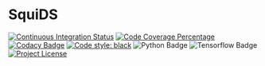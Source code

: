 # SquiDS

[![Continuous Integration Status](https://github.com/mmgalushka/squids/workflows/CI/badge.svg)](https://github.com/mmgalushka/squids/actions)
[![Code Coverage Percentage](https://codecov.io/gh/mmgalushka/squids/branch/main/graph/badge.svg?token=XqrEqWyOM9)](https://codecov.io/gh/mmgalushka/squids)
[![Codacy Badge](https://app.codacy.com/project/badge/Grade/d5c7d76d75b1467b8274d6b436906616)](https://www.codacy.com/gh/mmgalushka/squids/dashboard?utm_source=github.com&amp;utm_medium=referral&amp;utm_content=mmgalushka/squids&amp;utm_campaign=Badge_Grade)
[![Code style: black](https://img.shields.io/badge/code%20style-black-000000.svg)](https://github.com/psf/black)
![Python Badge](https://img.shields.io/badge/Python-%3E%3D3.6-blue)
![Tensorflow Badge](https://img.shields.io/badge/tensorflow-%3E%3D2.5.0-blue)
[![Project License](https://img.shields.io/badge/License-MIT-blue.svg)](https://github.com/mmgalushka/squids/blob/main/LICENSE)
